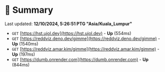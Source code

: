 # 📖 Summary
Last updated: **12/10/2024, 5:26:51 PTG "Asia/Kuala_Lumpur"**

- `GET` [https://hst.ujol.dev](https://hst.ujol.dev) - **Up** (554ms)
- `GET` [https://reddviz.deno.dev/gimme](https://reddviz.deno.dev/gimme) - **Up** (1540ms)
- `GET` [https://reddviz.amar.kim/gimme](https://reddviz.amar.kim/gimme) - **Up** (197ms)
- `GET` [https://dumb.onrender.com](https://dumb.onrender.com) - **Up** (844ms)
